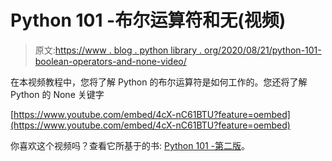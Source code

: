 # Python 101 -布尔运算符和无(视频)

> 原文:[https://www . blog . python library . org/2020/08/21/python-101-boolean-operators-and-none-video/](https://www.blog.pythonlibrary.org/2020/08/21/python-101-boolean-operators-and-none-video/)

在本视频教程中，您将了解 Python 的布尔运算符是如何工作的。您还将了解 Python 的 None 关键字

[https://www.youtube.com/embed/4cX-nC61BTU?feature=oembed](https://www.youtube.com/embed/4cX-nC61BTU?feature=oembed)

你喜欢这个视频吗？查看它所基于的书: [Python 101 -第二版](https://leanpub.com/py101)。
